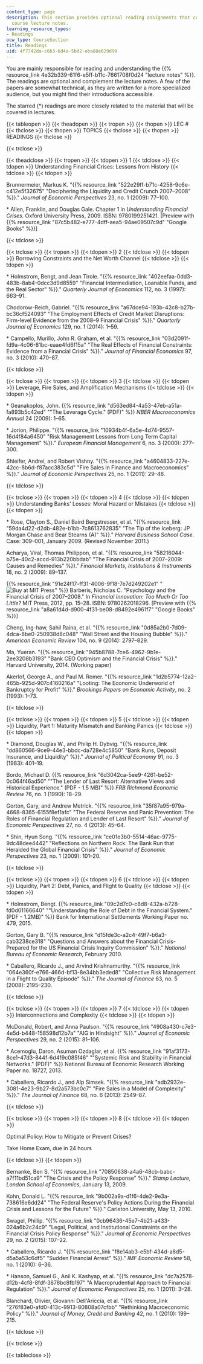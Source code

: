 ```yaml
---
content_type: page
description: This section provides optional reading assignments that complement the
  course lecture notes.
learning_resource_types:
- Readings
ocw_type: CourseSection
title: Readings
uid: 4f7742da-c6b3-6d4a-5bd2-eba88e629d99
---
```


You are mainly responsible for reading and understanding the {{% resource_link 4e32b339-61f6-e5ff-b11c-7661708f0d24 "lecture notes" %}}. The readings are optional and complement the lecture notes. A few of the papers are somewhat technical, as they are written for a more specialized audience, but you might find their introductions accessible.

The starred (\*) readings are more closely related to the material that will be covered in lectures.

{{< tableopen >}}
{{< theadopen >}}
{{< tropen >}}
{{< thopen >}}
LEC #
{{< thclose >}}
{{< thopen >}}
TOPICS
{{< thclose >}}
{{< thopen >}}
READINGS
{{< thclose >}}

{{< trclose >}}

{{< theadclose >}}
{{< tropen >}}
{{< tdopen >}}
1
{{< tdclose >}}
{{< tdopen >}}
Understanding Financial Crises: Lessons from History
{{< tdclose >}}
{{< tdopen >}}


Brunnermeier, Markus K. "{{% resource_link "522e29ff-b71c-4258-9c6e-c412e5f32675" "Deciphering the Liquidity and Credit Crunch 2007–2008" %}}." _Journal of Economic Perspectives_ 23, no. 1 (2009): 77–100.

\* Allen, Franklin, and Douglas Gale. Chapter 1 in _Understanding Financial Crises_. Oxford University Press, 2009. ISBN: 9780199251421. \[Preview with {{% resource_link "87c5b482-e777-4dff-aea5-94ae09507c9d" "Google Books" %}}\]


{{< tdclose >}}

{{< trclose >}}
{{< tropen >}}
{{< tdopen >}}
2
{{< tdclose >}}
{{< tdopen >}}
Borrowing Constraints and the Net Worth Channel
{{< tdclose >}}
{{< tdopen >}}


\* Holmstrom, Bengt, and Jean Tirole. "{{% resource_link "402eefaa-0dd3-483b-8ab4-0dcc3d9d8559" "Financial Intermediation, Loanable Funds, and the Real Sector" %}}." _Quarterly Journal of Economics_ 112, no. 3 (1997): 663–91.

Chodorow-Reich, Gabriel. "{{% resource_link "a67dce94-193b-42c8-b27b-bc36cf524093" "The Employment Effects of Credit Market Disruptions: Firm-level Evidence from the 2008–9 Financial Crisis" %}}." _Quarterly Journal of Economics_ 129, no. 1 (2014): 1–59.

\* Campello, Murillo, John R. Graham, et al. "{{% resource_link "03d2091f-fd9a-4c06-81bc-eaae4fd6f15a" "The Real Effects of Financial Constraints: Evidence from a Financial Crisis" %}}." _Journal of Financial Economics_ 97, no. 3 (2010): 470–87.


{{< tdclose >}}

{{< trclose >}}
{{< tropen >}}
{{< tdopen >}}
3
{{< tdclose >}}
{{< tdopen >}}
Leverage, Fire Sales, and Amplification Mechanisms
{{< tdclose >}}
{{< tdopen >}}


\* Geanakoplos, John. {{% resource_link "d563ed84-4a53-47eb-a51a-fa893b5c42ed" "\"The Leverage Cycle.\" (PDF)" %}} _NBER Macroeconomics Annual_ 24 (2009): 1–65.

\* Jorion, Philippe. "{{% resource_link "10934b4f-6a5e-4d74-9557-16d4f84a6450" "Risk Management Lessons from Long Term Capital Management" %}}." _European Financial Management_ 6, no. 3 (2000): 277–300.

Shleifer, Andrei, and Robert Vishny. "{{% resource_link "a4604833-227e-42cc-8b6d-f87acc383c5d" "Fire Sales in Finance and Macroeconomics" %}}." _Journal of Economic Perspectives_ 25, no. 1 (2011): 29–48.


{{< tdclose >}}

{{< trclose >}}
{{< tropen >}}
{{< tdopen >}}
4
{{< tdclose >}}
{{< tdopen >}}
Understanding Banks' Losses: Moral Hazard or Mistakes
{{< tdclose >}}
{{< tdopen >}}


\* Rose, Clayton S., Daniel Baird Bergstresser, et al. "{{% resource_link "59da4d22-d2db-482e-b1bb-7c8613762835" "The Tip of the Iceberg: JP Morgan Chase and Bear Stearns (A)" %}}." _Harvard Business School Case_. Case: 309–001, January 2009. (Revised November 2011.)

Acharya, Viral, Thomas Philippon, et al. "{{% resource_link "58216044-b75e-40c2-accd-913b220bbdab" "The Financial Crisis of 2007–2009: Causes and Remedies" %}}." _Financial Markets, Institutions & Instruments_ 18, no. 2 (2009): 89–137.

{{% resource_link "91e24f17-ff31-4006-9f18-7e7d249202e1" "![Buy at MIT Press](/images/mp_logo.gif)" %}} Barberis, Nicholas C. "Psychology and the Financial Crisis of 2007–2008." In _Financial Innovation: Too Much Or Too Little?_ MIT Press, 2012, pp. 15–28. ISBN: 9780262018296. \[Preview with {{% resource_link "a8a61d4d-d900-4f31-be08-d8492e4961f7" "Google Books" %}}\]

Cheng, Ing-haw, Sahil Raina, et al. "{{% resource_link "0d85a2b0-7d09-4dca-8be0-250938d8c048" "Wall Street and the Housing Bubble" %}}." _American Economic Review_ 104, no. 9 (2014): 2797–829.

Ma, Yueran. "{{% resource_link "945b8788-7ce6-4962-9b1e-2ee3208b3193" "Bank CEO Optimism and the Financial Crisis" %}}." Harvard University, 2014. (Working paper)

Akerlof, George A., and Paul M. Romer. "{{% resource_link "1d2b5774-12a2-465b-925d-907c4160216a" "Looting: The Economic Underworld of Bankruptcy for Profit" %}}." _Brookings Papers on Economic Activity_, no. 2 (1993): 1–73.


{{< tdclose >}}

{{< trclose >}}
{{< tropen >}}
{{< tdopen >}}
5
{{< tdclose >}}
{{< tdopen >}}
Liquidity, Part 1: Maturity Mismatch and Banking Panics
{{< tdclose >}}
{{< tdopen >}}


\* Diamond, Douglas W., and Philip H. Dybvig. "{{% resource_link "dd860566-9ce9-44e3-bbdc-da728e4c5850" "Bank Runs, Deposit Insurance, and Liquidity" %}}." _Journal of Political Economy_ 91, no. 3 (1983): 401–19.

Bordo, Michael D. {{% resource_link "6d3042ca-5ee9-4261-be52-0c064f46ad50" "\"The Lender of Last Resort: Alternative Views and Historical Experience.\" (PDF - 1.5 MB)" %}} _FRB Richmond Economic Review_ 76, no. 1 (1990): 18–29.

Gorton, Gary, and Andrew Metrick. "{{% resource_link "35f87a95-979a-4668-8365-6155f8ef1afc" "The Federal Reserve and Panic Prevention: The Roles of Financial Regulation and Lender of Last Resort" %}}." _Journal of Economic Perspectives_ 27, no. 4 (2013): 45–64.

\* Shin, Hyun Song. "{{% resource_link "ce01e3b0-5514-46ac-9775-9dc48dee4442" "Reflections on Northern Rock: The Bank Run that Heralded the Global Financial Crisis" %}}." _Journal of Economic Perspectives_ 23, no. 1 (2009): 101–20.


{{< tdclose >}}

{{< trclose >}}
{{< tropen >}}
{{< tdopen >}}
6
{{< tdclose >}}
{{< tdopen >}}
Liquidity, Part 2: Debt, Panics, and Flight to Quality
{{< tdclose >}}
{{< tdopen >}}


\* Holmstrom, Bengt. {{% resource_link "09c2d7c0-c8d8-432a-b728-fd0d01166640" "\"Understanding the Role of Debt in the Financial System.\" (PDF - 1.2MB)" %}} Bank for International Settlements Working Paper no. 479, 2015.

Gorton, Gary B. "{{% resource_link "d15fde3c-a2c4-49f7-b6a3-cab3238ce318" "Questions and Answers about the Financial Crisis-Prepared for the US Financial Crisis Inquiry Commission" %}}." _National Bureau of Economic Research_, February 2010.

\* Caballero, Ricardo J., and Arvind Krishnamurthy. "{{% resource_link "064e360f-e766-466d-bf13-8e34bb3eded8" "Collective Risk Management in a Flight to Quality Episode" %}}." _The Journal of Finance_ 63, no. 5 (2008): 2195–230.


{{< tdclose >}}

{{< trclose >}}
{{< tropen >}}
{{< tdopen >}}
7
{{< tdclose >}}
{{< tdopen >}}
Interconnections and Complexity
{{< tdclose >}}
{{< tdopen >}}


McDonald, Robert, and Anna Paulson. "{{% resource_link "4908a430-c7e3-4e5d-b448-158598d12b7a" "AIG in Hindsight" %}}." _Journal of Economic Perspectives_ 29, no. 2 (2015): 81–106.

\* Acemoglu, Daron, Asuman Ozdaglar, et al. {{% resource_link "91af3173-8ce1-47d3-844f-6d419c085f46" "\"Systemic Risk and Stability in Financial Networks.\" (PDF)" %}} National Bureau of Economic Research Working Paper no. 18727, 2013.

\* Caballero, Ricardo J., and Alp Simsek. "{{% resource_link "adb2932e-3081-4e23-9b27-8d2a573bc0c7" "Fire Sales in a Model of Complexity" %}}." _The Journal of Finance_ 68, no. 6 (2013): 2549–87.


{{< tdclose >}}

{{< trclose >}}
{{< tropen >}}
{{< tdopen >}}
8
{{< tdclose >}}
{{< tdopen >}}


Optimal Policy: How to Mitigate or Prevent Crises?

Take Home Exam, due in 24 hours


{{< tdclose >}}
{{< tdopen >}}


Bernanke, Ben S. "{{% resource_link "70850638-a4a6-48cb-babc-a7f11bd51ca9" "The Crisis and the Policy Response" %}}." _Stamp Lecture, London School of Economics_, January 13, 2009.

Kohn, Donald L. "{{% resource_link "9b002a9a-d1f6-4de2-9e3a-738616e6dd24" "The Federal Reserve's Policy Actions During the Financial Crisis and Lessons for the Future" %}}." Carleton University, May 13, 2010.

Swagel, Phillip. "{{% resource_link "0cb96436-45e7-4b21-a433-024a6b2c24c9" "Legal, Political, and Institutional Constraints on the Financial Crisis Policy Response" %}}." _Journal of Economic Perspectives_ 29, no. 2 (2015): 107–22.

\* Caballero, Ricardo J. "{{% resource_link "f8e14ab3-e5bf-434d-a8d5-d5a5a53c6df5" "Sudden Financial Arrest" %}}." _IMF Economic Review_ 58, no. 1 (2010): 6–36.

\* Hanson, Samuel G., Anil K. Kashyap, et al. "{{% resource_link "dc7a2578-d12b-4cf8-8fdf-3878bc8fb197" "A Macroprudential Approach to Financial Regulation" %}}." _Journal of Economic Perspectives_ 25, no. 1 (2011): 3–28.

Blanchard, Olivier, Giovanni Dell'Ariccia, et al. "{{% resource_link "276f83e0-afd0-413c-9913-80808a07cfbb" "Rethinking Macroeconomic Policy" %}}." _Journal of Money, Credit and Banking_ 42, no. 1 (2010): 199–215.


{{< tdclose >}}

{{< trclose >}}

{{< tableclose >}}